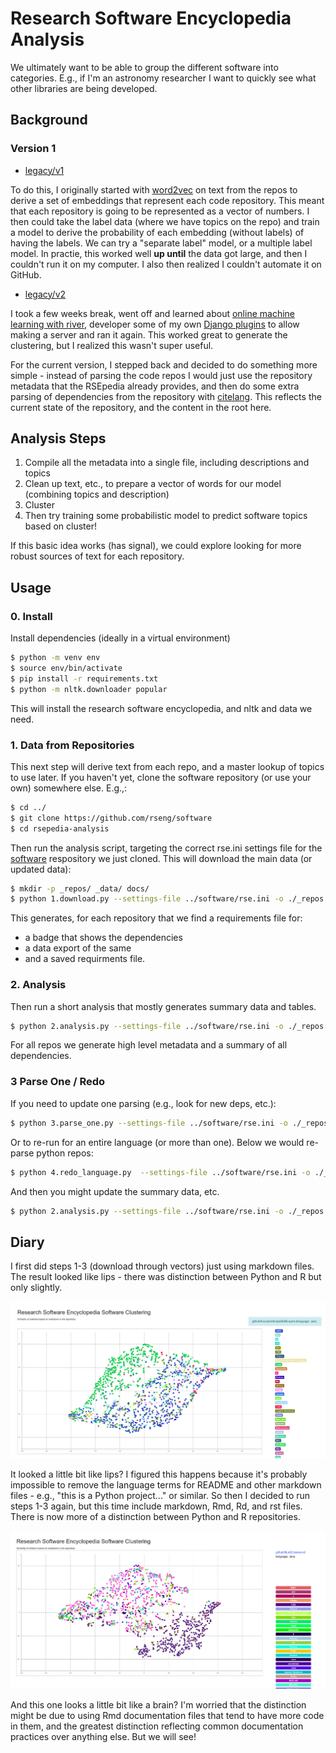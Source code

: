 # Research Software Encyclopedia Analysis

We ultimately want to be able to group the different software into categories.
E.g., if I'm an astronomy researcher I want to quickly see what other libraries
are being developed. 

## Background

### Version 1

- [legacy/v1](legacy/v1)

To do this, I originally started with [word2vec](https://radimrehurek.com/gensim/models/word2vec.html) on text from the repos
to derive a set of embeddings that represent each code repository.
This meant that each repository is going to be represented as a vector of numbers.
I then could take the label data (where we have topics on the repo) and
train a model to derive the probability of each embedding (without labels) of having
the labels. We can try a "separate label" model, or a multiple label model.
In practie, this worked well **up until** the data got large, and then I couldn't run
it on my computer. I also then realized I couldn't automate it on GitHub.

- [legacy/v2](legacy/v2)

I took a few weeks break, went off and learned about [online machine learning with river](https://riverml.xyz/latest/),
developer some of my own [Django plugins](https://vsoch.github.io/django-river-ml/) to allow 
making a server and ran it again. This worked great to generate the clustering, but I realized this wasn't super useful.

For the current version, I stepped back and decided to do something more simple - instead of parsing the code repos
I would just use the repository metadata that the RSEpedia already provides, and then do some extra parsing of dependencies
from the repository with [citelang](https://github.com/vsoch/citelang). This reflects the current state of the repository,
and the content in the root here.

## Analysis Steps

1. Compile all the metadata into a single file, including descriptions and topics
2. Clean up text, etc., to prepare a vector of words for our model (combining topics and description)
3. Cluster
4. Then try training some probabilistic model to predict software topics based on cluster!

If this basic idea works (has signal), we could explore looking for more robust sources of text for each repository.

## Usage

### 0. Install

Install dependencies (ideally in a virtual environment)

```bash
$ python -m venv env
$ source env/bin/activate
$ pip install -r requirements.txt
$ python -m nltk.downloader popular
```

This will install the research software encyclopedia, and nltk
and data we need.

### 1. Data from Repositories

This next step will derive text from each repo, and a master lookup of topics
to use later. If you haven't yet, clone the software repository (or use your own)
somewhere else. E.g.,:

```bash
$ cd ../
$ git clone https://github.com/rseng/software
$ cd rsepedia-analysis
```

Then run the analysis script, targeting the correct rse.ini settings file
for the [software](https://github.com/rseng/software) respository we
just cloned. This will download the main data (or updated data):

```bash
$ mkdir -p _repos/ _data/ docs/
$ python 1.download.py --settings-file ../software/rse.ini -o ./_repos
```

This generates, for each repository that we find a requirements file for:

 - a badge that shows the dependencies
 - a data export of the same
 - and a saved requirments file.
 
### 2. Analysis

Then run a short analysis that mostly generates summary data and tables.

```bash
$ python 2.analysis.py --settings-file ../software/rse.ini -o ./_repos
```

For all repos we generate high level metadata and a summary of all dependencies.

### 3 Parse One / Redo

If you need to update one parsing (e.g., look for new deps, etc.):

```bash
$ python 3.parse_one.py --settings-file ../software/rse.ini -o ./_repos github/sylabs/singularity
```

Or to re-run for an entire language (or more than one). Below we would re-parse python repos:

```bash
$ python 4.redo_language.py  --settings-file ../software/rse.ini -o ./_repos --language-file setup.py --language-file requirements.txt
```

And then you might update the summary data, etc.

```bash
$ python 2.analysis.py --settings-file ../software/rse.ini -o ./_repos
```

## Diary

I first did steps 1-3 (download through vectors) just using markdown files. The result looked like lips -
there was distinction between Python and R but only slightly.

![docs/img/md-only-lips.png](docs/img/md-only-lips.png)

It looked a little bit like lips? I figured this happens because it's probably impossible to remove the language terms for README and other
markdown files - e.g., "this is a Python project..." or similar. So then I decided to run steps 1-3 again,
but this time include markdown, Rmd, Rd, and rst files. There is now more of a distinction between Python and R
repositories.

![docs/img/md-plus-others-brain.png](docs/img/md-plus-others-brain.png)

And this one looks a little bit like a brain? I'm worried that the distinction might be due to using
Rmd documentation files that tend to have more code in them, and the greatest distinction reflecting
common documentation practices over anything else. But we will see!

